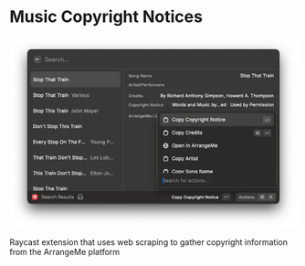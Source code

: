 # Music Copyright Notices

![Music copyright notices extension screenshot](/music-copyright-notices.webp)

Raycast extension that uses web scraping to gather copyright information from the ArrangeMe platform